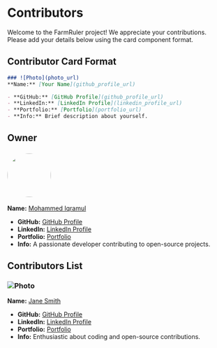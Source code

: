 # Contributors

Welcome to the FarmRuler project! We appreciate your contributions. Please add your details below using the card component format.

## Contributor Card Format

```markdown
### ![Photo](photo_url)
**Name:** [Your Name](github_profile_url)

- **GitHub:** [GitHub Profile](github_profile_url)
- **LinkedIn:** [LinkedIn Profile](linkedin_profile_url)
- **Portfolio:** [Portfolio](portfolio_url)
- **Info:** Brief description about yourself.
```

## Owner

### <img src="https://avatars.githubusercontent.com/u/153977920?v=4" width="100" height="100" style="border-radius: 50%;">
**Name:** [Mohammed Iqramul](https://github.com/johndoe)

- **GitHub:** [GitHub Profile](https://github.com/mohammed-iqramul)
- **LinkedIn:** [LinkedIn Profile](https://linkedin.com/in/mohammed-iqramul)
- **Portfolio:** [Portfolio](https://mohammed-iqramul.github.io)
- **Info:** A  passionate developer contributing to open-source projects.

## Contributors List

 

### ![Photo](https://example.com/photo.jpg)
**Name:** [Jane Smith](https://github.com/janesmith)

- **GitHub:** [GitHub Profile](https://github.com/janesmith)
- **LinkedIn:** [LinkedIn Profile](https://linkedin.com/in/janesmith)
- **Portfolio:** [Portfolio](https://janesmith.com)
- **Info:** Enthusiastic about coding and open-source contributions.
